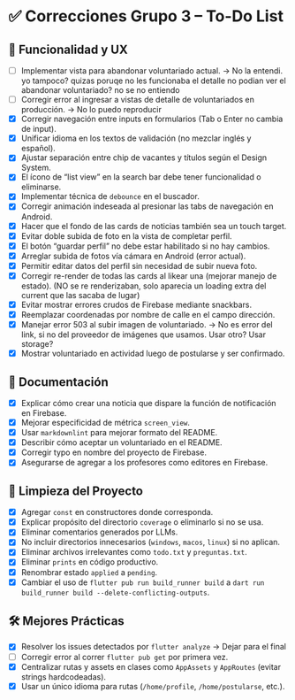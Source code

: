 # ✅ Correcciones Grupo 3 – To-Do List

## 🧪 Funcionalidad y UX
- [ ] Implementar vista para abandonar voluntariado actual. -> No la entendi. yo tampoco? quizas poruqe no les funcionaba el detalle no podian ver el abandonar voluntariado? no se no entiendo
- [ ] Corregir error al ingresar a vistas de detalle de voluntariados en producción. -> No lo puedo reproducir
- [x] Corregir navegación entre inputs en formularios (Tab o Enter no cambia de input).
- [x] Unificar idioma en los textos de validación (no mezclar inglés y español).
- [x] Ajustar separación entre chip de vacantes y títulos según el Design System.
- [x] El ícono de “list view” en la search bar debe tener funcionalidad o eliminarse.
- [x] Implementar técnica de `debounce` en el buscador.
- [x] Corregir animación indeseada al presionar las tabs de navegación en Android.
- [x] Hacer que el fondo de las cards de noticias también sea un touch target.
- [x] Evitar doble subida de foto en la vista de completar perfil.
- [x] El botón “guardar perfil” no debe estar habilitado si no hay cambios.
- [x] Arreglar subida de fotos vía cámara en Android (error actual).
- [x] Permitir editar datos del perfil sin necesidad de subir nueva foto.
- [x] Corregir re-render de todas las cards al likear una (mejorar manejo de estado). (NO se re renderizaban, solo aparecia un loading extra del current que las sacaba de lugar)
- [x] Evitar mostrar errores crudos de Firebase mediante snackbars.
- [x] Reemplazar coordenadas por nombre de calle en el campo dirección.
- [x] Manejar error 503 al subir imagen de voluntariado. -> No es error del link, si no del proveedor de imágenes que usamos. Usar otro? Usar storage?
- [x] Mostrar voluntariado en actividad luego de postularse y ser confirmado.

## 🧾 Documentación
- [x] Explicar cómo crear una noticia que dispare la función de notificación en Firebase.
- [x] Mejorar especificidad de métrica `screen_view`.
- [x] Usar `markdownlint` para mejorar formato del README.
- [x] Describir cómo aceptar un voluntariado en el README.
- [x] Corregir typo en nombre del proyecto de Firebase.
- [x] Asegurarse de agregar a los profesores como editores en Firebase.

## 🧹 Limpieza del Proyecto
- [x] Agregar `const` en constructores donde corresponda.
- [x] Explicar propósito del directorio `coverage` o eliminarlo si no se usa.
- [x] Eliminar comentarios generados por LLMs.
- [x] No incluir directorios innecesarios (`windows`, `macos`, `linux`) si no aplican.
- [x] Eliminar archivos irrelevantes como `todo.txt` y `preguntas.txt`.
- [x] Eliminar `prints` en código productivo. 
- [x] Renombrar estado `applied` a `pending`.
- [x] Cambiar el uso de `flutter pub run build_runner build` a `dart run build_runner build --delete-conflicting-outputs`.
    
## 🛠️ Mejores Prácticas
- [x] Resolver los issues detectados por `flutter analyze` -> Dejar para el final
- [ ] Corregir error al correr `flutter pub get` por primera vez.
- [x] Centralizar rutas y assets en clases como `AppAssets` y `AppRoutes` (evitar strings hardcodeadas). 
- [x] Usar un único idioma para rutas (`/home/profile`, `/home/postularse`, etc.).
